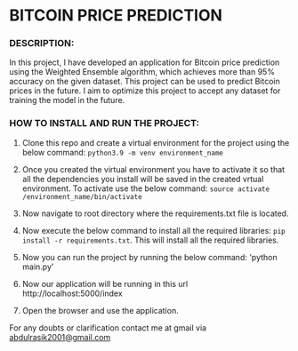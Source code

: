 # BITCOIN PRICE PREDICTION ####

### DESCRIPTION:
  In this project, I have developed an application for Bitcoin price prediction using the Weighted Ensemble algorithm, which achieves more than 95% accuracy on the given dataset. This project can be used to predict Bitcoin prices in the future. I aim to optimize this project to accept any dataset for training the model in the future.
### HOW TO INSTALL AND RUN THE PROJECT:
  1) Clone this repo and create a virtual environment for the project using the below command: `python3.9 -m venv environment_name`
     
  3) Once you created  the virtual environment you have to activate it so that all the dependencies you install will be saved in the created vrtual environment. To activate use the below command: `source activate /environment_name/bin/activate`

  4) Now navigate to root directory where the requirements.txt file is located.
     
  5) Now execute the below command to install all the required libraries:   `pip install -r requirements.txt`.  This will install all the required libraries.
     
  6) Now you can run the project by running the below command:  'python main.py'
  
  7) Now our application will be running in this url http://localhost:5000/index
  
  8) Open the browser and use the application.


For any doubts or clarification contact me at gmail via abdulrasik2001@gmail.com
